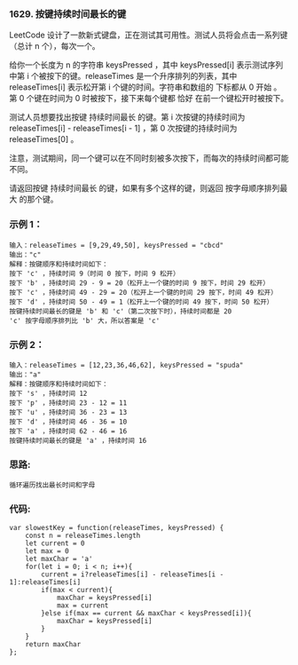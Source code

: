 ### 1629. 按键持续时间最长的键
LeetCode 设计了一款新式键盘，正在测试其可用性。测试人员将会点击一系列键（总计 n 个），每次一个。

给你一个长度为 n 的字符串 keysPressed ，其中 keysPressed[i] 表示测试序列中第 i 个被按下的键。releaseTimes 是一个升序排列的列表，其中 releaseTimes[i] 表示松开第 i 个键的时间。字符串和数组的 下标都从 0 开始 。第 0 个键在时间为 0 时被按下，接下来每个键都 恰好 在前一个键松开时被按下。

测试人员想要找出按键 持续时间最长 的键。第 i 次按键的持续时间为 releaseTimes[i] - releaseTimes[i - 1] ，第 0 次按键的持续时间为 releaseTimes[0] 。

注意，测试期间，同一个键可以在不同时刻被多次按下，而每次的持续时间都可能不同。

请返回按键 持续时间最长 的键，如果有多个这样的键，则返回 按字母顺序排列最大 的那个键。

### 示例 1：
    输入：releaseTimes = [9,29,49,50], keysPressed = "cbcd"
    输出："c"
    解释：按键顺序和持续时间如下：
    按下 'c' ，持续时间 9（时间 0 按下，时间 9 松开）
    按下 'b' ，持续时间 29 - 9 = 20（松开上一个键的时间 9 按下，时间 29 松开）
    按下 'c' ，持续时间 49 - 29 = 20（松开上一个键的时间 29 按下，时间 49 松开）
    按下 'd' ，持续时间 50 - 49 = 1（松开上一个键的时间 49 按下，时间 50 松开）
    按键持续时间最长的键是 'b' 和 'c'（第二次按下时），持续时间都是 20
    'c' 按字母顺序排列比 'b' 大，所以答案是 'c'

### 示例 2：
    输入：releaseTimes = [12,23,36,46,62], keysPressed = "spuda"
    输出："a"
    解释：按键顺序和持续时间如下：
    按下 's' ，持续时间 12
    按下 'p' ，持续时间 23 - 12 = 11
    按下 'u' ，持续时间 36 - 23 = 13
    按下 'd' ，持续时间 46 - 36 = 10
    按下 'a' ，持续时间 62 - 46 = 16
    按键持续时间最长的键是 'a' ，持续时间 16

### 思路:
    循环遍历找出最长时间和字母

### 代码:
    var slowestKey = function(releaseTimes, keysPressed) {
        const n = releaseTimes.length
        let current = 0
        let max = 0
        let maxChar = 'a'
        for(let i = 0; i < n; i++){
            current = i?releaseTimes[i] - releaseTimes[i - 1]:releaseTimes[i]
            if(max < current){
                maxChar = keysPressed[i]
                max = current
            }else if(max == current && maxChar < keysPressed[i]){
                maxChar = keysPressed[i]
            }
        }
        return maxChar
    };